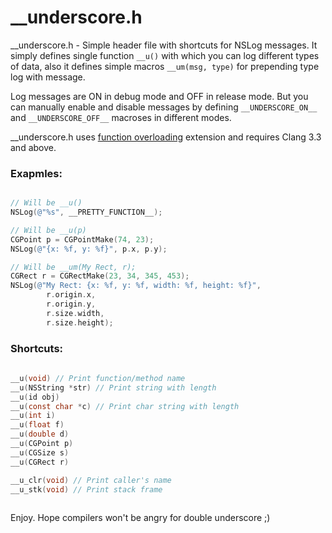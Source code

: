 __underscore.h
======

__underscore.h - Simple header file with shortcuts for NSLog messages. It simply defines single function ```__u()``` with which you can log different types of data, also it defines simple macros ```__um(msg, type)``` for prepending type log with message.

Log messages are ON in debug mode and OFF in release mode. But you can manually enable and disable messages by defining ```__UNDERSCORE_ON__``` and ```__UNDERSCORE_OFF__``` macroses in different modes.

__underscore.h uses [function overloading](http://clang.llvm.org/docs/LanguageExtensions.html#function-overloading-in-c) extension and requires Clang 3.3 and above.

### Exapmles:


```objective-c

// Will be __u()
NSLog(@"%s", __PRETTY_FUNCTION__); 

// Will be __u(p)
CGPoint p = CGPointMake(74, 23);
NSLog(@"{x: %f, y: %f}", p.x, p.y);

// Will be __um(My Rect, r);
CGRect r = CGRectMake(23, 34, 345, 453);
NSLog(@"My Rect: {x: %f, y: %f, width: %f, height: %f}", 
        r.origin.x, 
        r.origin.y,
        r.size.width,
        r.size.height);
```

### Shortcuts:


```objective-c
    
__u(void) // Print function/method name
__u(NSString *str) // Print string with length
__u(id obj)
__u(const char *c) // Print char string with length
__u(int i)
__u(float f)
__u(double d)
__u(CGPoint p)
__u(CGSize s)
__u(CGRect r)

__u_clr(void) // Print caller's name
__u_stk(void) // Print stack frame
    
```   

Enjoy. Hope compilers won't be angry for double underscore ;)